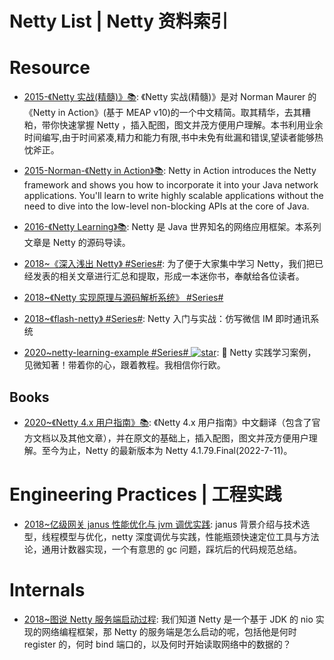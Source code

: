 # Netty List | Netty 资料索引

# Resource

- [2015-《Netty 实战(精髓)》📚](https://github.com/waylau/essential-netty-in-action): 《Netty 实战(精髓)》是对 Norman Maurer 的 《Netty in Action》(基于 MEAP v10)的一个中文精简。取其精华，去其糟粕，带你快速掌握 Netty ，插入配图，图文并茂方便用户理解。本书利用业余时间编写,由于时间紧凑,精力和能力有限,书中未免有纰漏和错误,望读者能够热忱斧正。

- [2015-Norman-《Netty in Action》📚](http://93.174.95.29/_ads/A861BBD08F8EADD7068C39B33DA23C16): Netty in Action introduces the Netty framework and shows you how to incorporate it into your Java network applications. You'll learn to write highly scalable applications without the need to dive into the low-level non-blocking APIs at the core of Java.

- [2016-《Netty Learning》📚](https://github.com/code4craft/netty-learning): Netty 是 Java 世界知名的网络应用框架。本系列文章是 Netty 的源码导读。

- [2018~《深入浅出 Netty》 #Series#](https://www.infoq.cn/article/netty-in-depth): 为了便于大家集中学习 Netty，我们把已经发表的相关文章进行汇总和提取，形成一本迷你书，奉献给各位读者。

- [2018~《Netty 实现原理与源码解析系统》 #Series#](http://www.iocoder.cn/Netty/Netty-collection/?title)

- [2018~《flash-netty》 #Series#](https://github.com/lightningMan/flash-netty): Netty 入门与实战：仿写微信 IM 即时通讯系统

- [2020~netty-learning-example #Series# ![star](https://img.shields.io/github/stars/sanshengshui/netty-learning-example)](https://github.com/sanshengshui/netty-learning-example): 🥚 Netty 实践学习案例，见微知著！带着你的心，跟着教程。我相信你行欧。

## Books

- [2020~《Netty 4.x 用户指南》📚](https://github.com/waylau/netty-4-user-guide): 《Netty 4.x 用户指南》中文翻译（包含了官方文档以及其他文章），并在原文的基础上，插入配图，图文并茂方便用户理解。至今为止，Netty 的最新版本为 Netty 4.1.79.Final(2022-7-11)。

# Engineering Practices | 工程实践

- [2018~亿级网关 janus 性能优化与 jvm 调优实践](https://mp.weixin.qq.com/s/dbgLn55Ki9pfdEerbu7awg): janus 背景介绍与技术选型，线程模型与优化，netty 深度调优与实践，性能瓶颈快速定位工具与方法论，通用计数器实现，一个有意思的 gc 问题，踩坑后的代码规范总结。

# Internals

- [2018~图说 Netty 服务端启动过程](https://mp.weixin.qq.com/s/R-vh0y4wj8qqCe-R-JrJRQ): 我们知道 Netty 是一个基于 JDK 的 nio 实现的网络编程框架，那 Netty 的服务端是怎么启动的呢，包括他是何时 register 的，何时 bind 端口的，以及何时开始读取网络中的数据的？
